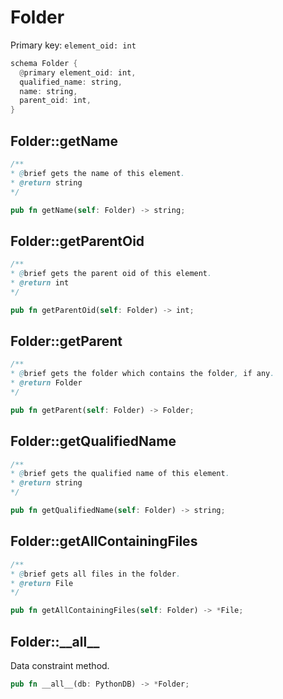 # Folder

Primary key: `element_oid: int`

```rust
schema Folder {
  @primary element_oid: int,
  qualified_name: string,
  name: string,
  parent_oid: int,
}
```
## Folder::getName

```java
/**
* @brief gets the name of this element.
* @return string
*/
```
```rust
pub fn getName(self: Folder) -> string;
```
## Folder::getParentOid

```java
/**
* @brief gets the parent oid of this element.
* @return int
*/
```
```rust
pub fn getParentOid(self: Folder) -> int;
```
## Folder::getParent

```java
/**
* @brief gets the folder which contains the folder, if any.
* @return Folder 
*/
```
```rust
pub fn getParent(self: Folder) -> Folder;
```
## Folder::getQualifiedName

```java
/**
* @brief gets the qualified name of this element.
* @return string
*/
```
```rust
pub fn getQualifiedName(self: Folder) -> string;
```
## Folder::getAllContainingFiles

```java
/**
* @brief gets all files in the folder.
* @return File 
*/
```
```rust
pub fn getAllContainingFiles(self: Folder) -> *File;
```
## Folder::\_\_all\_\_

Data constraint method.

```rust
pub fn __all__(db: PythonDB) -> *Folder;
```
